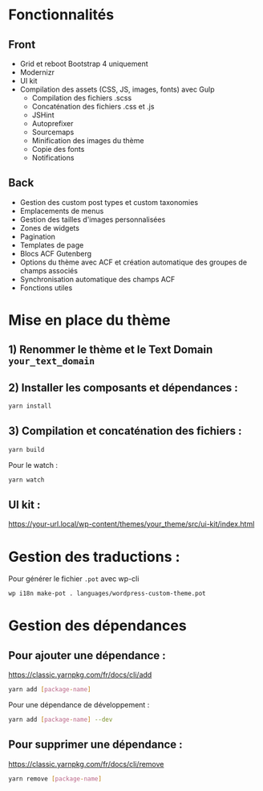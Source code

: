 # Fonctionnalités

## Front
- Grid et reboot Bootstrap 4 uniquement
- Modernizr
- UI kit
- Compilation des assets (CSS, JS, images, fonts) avec Gulp
    - Compilation des fichiers .scss
    - Concaténation des fichiers .css et .js
    - JSHint
    - Autoprefixer
    - Sourcemaps
    - Minification des images du thème
    - Copie des fonts
    - Notifications
    
## Back
- Gestion des custom post types et custom taxonomies
- Emplacements de menus
- Gestion des tailles d'images personnalisées
- Zones de widgets
- Pagination
- Templates de page
- Blocs ACF Gutenberg
- Options du thème avec ACF et création automatique des groupes de champs associés
- Synchronisation automatique des champs ACF
- Fonctions utiles

# Mise en place du thème

## 1) Renommer le thème et le Text Domain `your_text_domain`

## 2) Installer les composants et dépendances :

```sh
yarn install
```

## 3) Compilation et concaténation des fichiers :

```sh
yarn build
```

Pour le watch :

```sh
yarn watch
```

## UI kit :
https://your-url.local/wp-content/themes/your_theme/src/ui-kit/index.html

# Gestion des traductions :
Pour générer le fichier `.pot` avec wp-cli
```sh
wp i18n make-pot . languages/wordpress-custom-theme.pot
```

# Gestion des dépendances

## Pour ajouter une dépendance :
https://classic.yarnpkg.com/fr/docs/cli/add

```sh
yarn add [package-name]
```

Pour une dépendance de développement :

```sh
yarn add [package-name] --dev
```

## Pour supprimer une dépendance :
https://classic.yarnpkg.com/fr/docs/cli/remove

```sh
yarn remove [package-name]
```
